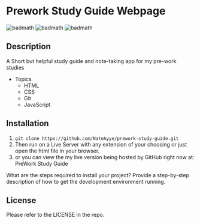 # Prework Study Guide Webpage

![badmath](https://img.shields.io/badge/HTML-33.3%25-blue "HTML")
![badmath](https://img.shields.io/badge/CSS-33.3%25-orange "CSS")
![badmath](https://img.shields.io/badge/JavaScript-33.3%25-yellow "JavaScript")

## Description

A Short but helpful study guide and note-taking app for my pre-work studies

- Topics
  - HTML
  - CSS
  - Git
  - JavaScript

## Installation

1. `git clone https://github.com/NateAyye/prework-study-guide.git`
2. Then run on a Live Server with any extension of your choosing or just open the html file in your browser.
3. or you can view the my live version being hosted by GitHub right now at: <a src="https://nateayye.github.io/prework-study-guide/">PreWork Study Guide</a>

What are the steps required to install your project? Provide a step-by-step description of how to get the development environment running.

## License

Please refer to the LICENSE in the repo.